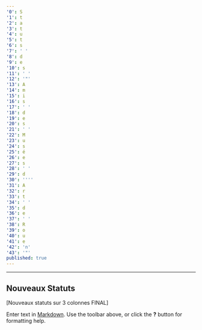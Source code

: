 ```yaml
---
'0': S
'1': t
'2': a
'3': t
'4': u
'5': t
'6': s
'7': ' '
'8': d
'9': e
'10': s
'11': ' '
'12': '"'
'13': A
'14': m
'15': i
'16': s
'17': ' '
'18': d
'19': e
'20': s
'21': ' '
'22': M
'23': u
'24': s
'25': é
'26': e
'27': s
'28': ' '
'29': d
'30': ''''
'31': A
'32': r
'33': t
'34': ' '
'35': d
'36': e
'37': ' '
'38': R
'39': o
'40': u
'41': e
'42': 'n'
'43': '"'
published: true
---
```

---

 Nouveaux Statuts  
 ---
 
 [Nouveaux statuts sur 3 colonnes FINAL]
 
 
 

Enter text in [Markdown](http://daringfireball.net/projects/markdown/). Use the toolbar above, or click the **?** button for formatting help.
